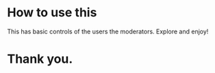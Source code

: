 # How to use this

This has basic controls of the users 
the moderators. Explore and enjoy!

# Thank you.
